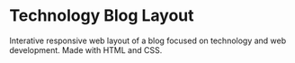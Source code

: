 # Technology Blog Layout

Interative responsive web layout of a blog focused on technology and web development. 
Made with HTML and CSS.
